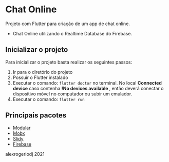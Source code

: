 # Chat Online

Projeto com Flutter para criação de um app de chat online.

* Chat Online utilizando o Realtime Database do Firebase.

## Inicializar o projeto

Para inicializar o projeto basta realizar os seguintes passos:
1. Ir para o diretório do projeto
2. Possuir o Flutter instalado
3. Executar o comando: <code>flutter doctor</code> no terminal.
    No local <b>Connected device</b> caso contenha <b> !No devices available </b>, então deverá conectar o dispositivo móvel no computador ou subir um emulador.
4. Executar o comando: <code>flutter run</code>

## Principais pacotes
* [Modular](https://pub.dev/packages/flutter_modular)
* [Mobx](https://pub.dev/packages/mobx)
* [Slidy](https://github.com/Flutterando/slidy)
* [Firebase](https://pub.dev/packages/firebase_database)

alexrogeriodj 2021